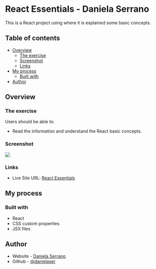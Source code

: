 # React Essentials - Daniela Serrano

This is a React project using where it is explained some basic concepts.

## Table of contents

- [Overview](#overview)
  - [The exercise](#the-exercise)
  - [Screenshot](#screenshot)
  - [Links](#links)
- [My process](#my-process)
  - [Built with](#built-with)
- [Author](#author)

## Overview

### The exercise

Users should be able to:

- Read the information and understand the React basic concepts.

### Screenshot

![](./Screenshot.png)

### Links

- Live Site URL: [React Essentials](https://card-counter-score.netlify.app/)

## My process

### Built with

- React
- CSS custom properties
- JSX files

## Author

- Website - [Daniela Serrano](https://danielaser.github.io/)
- Github - [@danielaser](https://github.com/danielaser)
